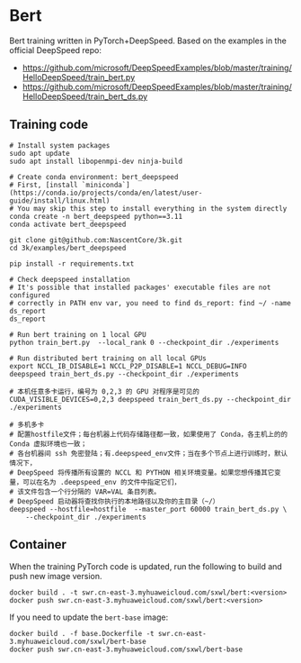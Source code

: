 # Bert

Bert training written in PyTorch+DeepSpeed.
Based on the examples in the official DeepSpeed repo:
* https://github.com/microsoft/DeepSpeedExamples/blob/master/training/HelloDeepSpeed/train_bert.py
* https://github.com/microsoft/DeepSpeedExamples/blob/master/training/HelloDeepSpeed/train_bert_ds.py

## Training code

```
# Install system packages
sudo apt update
sudo apt install libopenmpi-dev ninja-build

# Create conda environment: bert_deepspeed
# First, [install `miniconda`](https://conda.io/projects/conda/en/latest/user-guide/install/linux.html)
# You may skip this step to install everything in the system directly
conda create -n bert_deepspeed python==3.11
conda activate bert_deepspeed

git clone git@github.com:NascentCore/3k.git
cd 3k/examples/bert_deepspeed

pip install -r requirements.txt

# Check deepspeed installation
# It's possible that installed packages' executable files are not configured
# correctly in PATH env var, you need to find ds_report: find ~/ -name ds_report
ds_report

# Run bert training on 1 local GPU
python train_bert.py  --local_rank 0 --checkpoint_dir ./experiments

# Run distributed bert training on all local GPUs
export NCCL_IB_DISABLE=1 NCCL_P2P_DISABLE=1 NCCL_DEBUG=INFO
deepspeed train_bert_ds.py --checkpoint_dir ./experiments

# 本机任意多卡运行，编号为 0,2,3 的 GPU 对程序是可见的
CUDA_VISIBLE_DEVICES=0,2,3 deepspeed train_bert_ds.py --checkpoint_dir ./experiments

# 多机多卡
# 配置hostfile文件；每台机器上代码存储路径都一致，如果使用了 Conda，各主机上的的 Conda 虚拟环境也一致；
# 各台机器间 ssh 免密登陆；有.deepspeed_env文件；当在多个节点上进行训练时，默认情况下，
# DeepSpeed 将传播所有设置的 NCCL 和 PYTHON 相关环境变量。如果您想传播其它变量，可以在名为 .deepspeed_env 的文件中指定它们，
# 该文件包含一个行分隔的 VAR=VAL 条目列表。
# DeepSpeed 启动器将查找你执行的本地路径以及你的主目录（~/）
deepspeed --hostfile=hostfile  --master_port 60000 train_bert_ds.py \
    --checkpoint_dir ./experiments
```

## Container

When the training PyTorch code is updated, run the following to build and push
new image version.

```
docker build . -t swr.cn-east-3.myhuaweicloud.com/sxwl/bert:<version>
docker push swr.cn-east-3.myhuaweicloud.com/sxwl/bert:<version>
```

If you need to update the `bert-base` image:

```
docker build . -f base.Dockerfile -t swr.cn-east-3.myhuaweicloud.com/sxwl/bert-base
docker push swr.cn-east-3.myhuaweicloud.com/sxwl/bert-base
```

